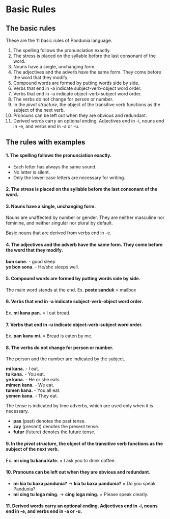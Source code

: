 # Basic Rules

## The basic rules

These are the 11 basic rules of Pandunia language.

1. The spelling follows the pronunciation exactly.
2. The stress is placed on the syllable before the last consonant of the word.
3. Nouns have a single, unchanging form.
4. The adjectives and the adverb have the same form. They come before the word that they modify.
5. Compound words are formed by putting words side by side.
6. Verbs that end in -a indicate subject-verb-object word order.
7. Verbs that end in -u indicate object-verb-subject word order.
8. The verbs do not change for person or number.
9. In the _pivot structure_, the object of the transitive verb functions as the subject of the next verb.
10. Pronouns can be left out when they are obvious and redundant.
11. Derived words carry an optional ending. Adjectives end in -i, nouns end in -e, and verbs end in -a or -u.


## The rules with examples

#### 1. The spelling follows the pronunciation exactly.

- Each letter has always the same sound.
- No letter is silent.
- Only the lower-case letters are necessary for writing.


#### 2. The stress is placed on the syllable before the last consonant of the word.


#### 3. Nouns have a single, unchanging form.

Nouns are unaffected by number or gender. They are neither masculine nor feminine, and neither singular nor plural by default.

Basic nouns that are derived from verbs end in -e.


#### 4. The adjectives and the adverb have the same form. They come before the word that they modify.

**bon sone.** - good sleep  
**ye bon sona.** - He/she sleeps well.


#### 5. Compound words are formed by putting words side by side.
The main word stands at the end.
Ex. **poste sanduk** = mailbox


#### 6. Verbs that end in -a indicate subject-verb-object word order.
Ex. **mi kana pan.** = I eat bread.


#### 7. Verbs that end in -u indicate object-verb-subject word order.
Ex. **pan kanu mi.** = Bread is eaten by me.


#### 8. The verbs do not change for person or number.

The person and the number are indicated by the subject.
 
**mi kana.** - I eat.  
**tu kana.** - You eat.  
**ye kana.** - He or she eats.  
**mimen kana.** - We eat.  
**tumen kana.** - You all eat.  
**yemen kana.** - They eat.
 
The tense is indicated by time adverbs, which are used only when it is necessary.
 
- **pas** (past) denotes the past tense.
- **zay** (present) denotes the present tense.
- **futur** (future) denotes the future tense.
 

#### 9. In the _pivot structure_, the object of the transitive verb functions as the subject of the next verb.
Ex. **mi cing tu kana kafe.** = I ask you to drink coffee.

#### 10. Pronouns can be left out when they are obvious and redundant.
- **mi kia tu baxa pandunia?** → **kia tu baxa pandunia?** = Do you speak Pandunia?
- **mi cing tu loga ming.** →  **cing loga ming.** = Please speak clearly.

#### 11. Derived words carry an optional ending. Adjectives end in -i, nouns end in -e, and verbs end in -a or -u.



